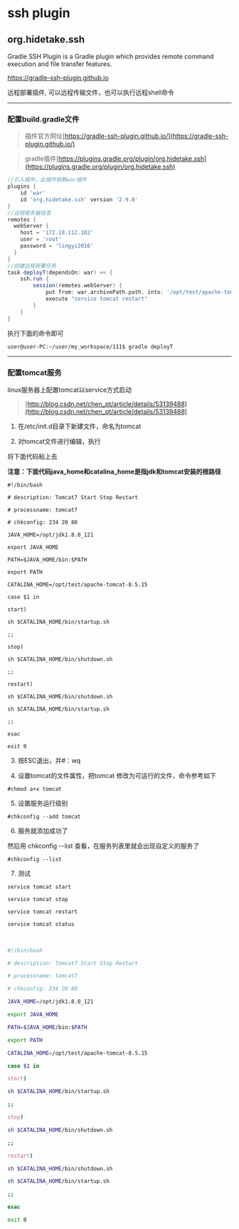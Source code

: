 # ssh plugin

## org.hidetake.ssh



Gradle SSH Plugin is a Gradle plugin which provides remote command execution and file transfer features.

https://gradle-ssh-plugin.github.io

远程部署插件,  可以远程传输文件，也可以执行远程shell命令



------

### 配置build.gradle文件

> 插件官方网址[https://gradle-ssh-plugin.github.io/](https://gradle-ssh-plugin.github.io/)

> gradle插件[https://plugins.gradle.org/plugin/org.hidetake.ssh](https://plugins.gradle.org/plugin/org.hidetake.ssh)

```groovy
//引入插件，此插件依赖war插件
plugins {
	id 'war'
    id 'org.hidetake.ssh' version '2.9.0'
}
//远程服务器信息
remotes {
  webServer {
    host = '172.18.112.102'
    user = 'root'
    password = 'lingyi2016'
  }
}
//创建远程部署任务
task deployT(dependsOn: war) << {
    ssh.run {
        session(remotes.webServer) {
            put from: war.archivePath.path, into: '/opt/test/apache-tomcat-8.5.15/webapps'
            execute "service tomcat restart"
        }
    }
}
```

执行下面的命令即可

```sh
user@user-PC:~/user/my_workspace/111$ gradle deployT 
```


------

### 配置tomcat服务

linux服务器上配置tomcat以service方式启动

> [http://blog.csdn.net/chen_pt/article/details/53139488](http://blog.csdn.net/chen_pt/article/details/53139488)

1. 在/etc/init.d目录下新建文件，命名为tomcat

2. 对tomcat文件进行编辑，执行

将下面代码粘上去

**注意：下面代码java_home和catalina_home是指jdk和tomcat安装的根路径**

```shell
#!/bin/bash  

# description: Tomcat7 Start Stop Restart  

# processname: tomcat7  

# chkconfig: 234 20 80  

JAVA_HOME=/opt/jdk1.8.0_121

export JAVA_HOME  

PATH=$JAVA_HOME/bin:$PATH  

export PATH  

CATALINA_HOME=/opt/test/apache-tomcat-8.5.15

case $1 in  

start)  

sh $CATALINA_HOME/bin/startup.sh  

;;   

stop)     

sh $CATALINA_HOME/bin/shutdown.sh  

;;   

restart)  

sh $CATALINA_HOME/bin/shutdown.sh  

sh $CATALINA_HOME/bin/startup.sh  

;;   

esac      

exit 0
```


3. 按ESC退出，并#：wq

4. 设置tomcat的文件属性，把tomcat 修改为可运行的文件，命令参考如下

```shell
#chmod a+x tomcat
```


5. 设置服务运行级别

```shell
#chkconfig --add tomcat
```


6. 服务就添加成功了

然后用 chkconfig --list 查看，在服务列表里就会出现自定义的服务了

   ```shell
   #chkconfig --list
   ```


7. 测试

```shell
service tomcat start

service tomcat stop

service tomcat restart

service tomcat status
```

​​​​​​​​​​​​

```bash
#!/bin/bash  

# description: Tomcat7 Start Stop Restart  

# processname: tomcat7  

# chkconfig: 234 20 80  

JAVA_HOME=/opt/jdk1.8.0_121

export JAVA_HOME  

PATH=$JAVA_HOME/bin:$PATH  

export PATH  

CATALINA_HOME=/opt/test/apache-tomcat-8.5.15

case $1 in  

start)  

sh $CATALINA_HOME/bin/startup.sh  

;;   

stop)     

sh $CATALINA_HOME/bin/shutdown.sh  

;;   

restart)  

sh $CATALINA_HOME/bin/shutdown.sh  

sh $CATALINA_HOME/bin/startup.sh  

;;   

esac      

exit 0
```


















